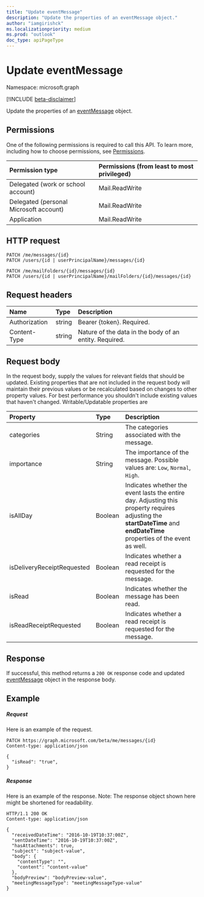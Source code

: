```yaml
---
title: "Update eventMessage"
description: "Update the properties of an eventMessage object."
author: "iamgirishck"
ms.localizationpriority: medium
ms.prod: "outlook"
doc_type: apiPageType
---
```


# Update eventMessage

Namespace: microsoft.graph

[!INCLUDE [beta-disclaimer](../../includes/beta-disclaimer.md)]

Update the properties of an [eventMessage](../resources/eventmessage.md) object.
## Permissions
One of the following permissions is required to call this API. To learn more, including how to choose permissions, see [Permissions](/graph/permissions-reference).

|Permission type      | Permissions (from least to most privileged)              |
|:--------------------|:---------------------------------------------------------|
|Delegated (work or school account) | Mail.ReadWrite    |
|Delegated (personal Microsoft account) | Mail.ReadWrite    |
|Application | Mail.ReadWrite |

## HTTP request
<!-- { "blockType": "ignored" } -->
```http
PATCH /me/messages/{id}
PATCH /users/{id | userPrincipalName}/messages/{id}

PATCH /me/mailFolders/{id}/messages/{id}
PATCH /users/{id | userPrincipalName}/mailFolders/{id}/messages/{id}
```
## Request headers
| Name       | Type | Description|
|:-----------|:------|:----------|
| Authorization  | string  | Bearer {token}. Required. |
| Content-Type | string  | Nature of the data in the body of an entity. Required. |
## Request body
In the request body, supply the values for relevant fields that should be updated. Existing properties that are not included in the request body will maintain their previous values or be recalculated based on changes to other property values. For best performance you shouldn't include existing values that haven't changed. Writable/Updatable properties are

| Property	   | Type	|Description|
|:---------------|:--------|:----------|
|categories|String|The categories associated with the message.|
|importance|String|The importance of the message. Possible values are: `Low`, `Normal`, `High`.|
|isAllDay |Boolean|Indicates whether the event lasts the entire day. Adjusting this property requires adjusting the **startDateTime** and **endDateTime** properties of the event as well.|
|isDeliveryReceiptRequested|Boolean|Indicates whether a read receipt is requested for the message.|
|isRead|Boolean|Indicates whether the message has been read.|
|isReadReceiptRequested|Boolean|Indicates whether a read receipt is requested for the message.|

## Response

If successful, this method returns a `200 OK` response code and updated [eventMessage](../resources/eventmessage.md) object in the response body.
## Example
##### Request
Here is an example of the request.

<!-- {
  "blockType": "request",
  "name": "update_eventmessage"
}-->
```http
PATCH https://graph.microsoft.com/beta/me/messages/{id}
Content-type: application/json

{
  "isRead": "true",
}
```

##### Response

Here is an example of the response. Note: The response object shown here might be shortened for readability.
<!-- {
  "blockType": "response",
  "truncated": true,
  "@odata.type": "microsoft.graph.eventMessage"
} -->
```http
HTTP/1.1 200 OK
Content-type: application/json

{
  "receivedDateTime": "2016-10-19T10:37:00Z",
  "sentDateTime": "2016-10-19T10:37:00Z",
  "hasAttachments": true,
  "subject": "subject-value",
  "body": {
    "contentType": "",
    "content": "content-value"
  },
  "bodyPreview": "bodyPreview-value",
  "meetingMessageType": "meetingMessageType-value"
}
```

<!-- uuid: 8fcb5dbc-d5aa-4681-8e31-b001d5168d79
2015-10-25 14:57:30 UTC -->
<!--
{
  "type": "#page.annotation",
  "description": "Update eventmessage",
  "keywords": "",
  "section": "documentation",
  "tocPath": "",
  "suppressions": [
  ]
}
-->


